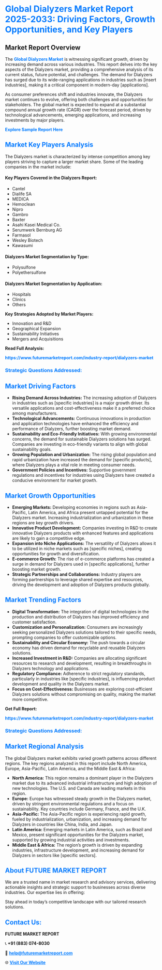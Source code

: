 <h1 style="color: #007BFF;">Global Dialyzers Market Report 2025-2033: Driving Factors, Growth Opportunities, and Key Players</h1>

<section id="overview">
<h2>Market Report Overview</h2>
<p>The <a href="https://www.futuremarketreport.com/industry-report/dialyzers-market" style="color: #007BFF; text-decoration: none;"><strong>Global Dialyzers Market</strong></a> is witnessing significant growth, driven by increasing demand across various industries. This report delves into the key aspects of the Dialyzers market, providing a comprehensive analysis of its current status, future potential, and challenges. The demand for Dialyzers has surged due to its wide-ranging applications in industries such as [insert industries], making it a critical component in modern-day [applications].</p>
<p>As consumer preferences shift and industries innovate, the Dialyzers market continues to evolve, offering both challenges and opportunities for stakeholders. The global market is expected to expand at a substantial compound annual growth rate (CAGR) over the forecast period, driven by technological advancements, emerging applications, and increasing investments by major players.</p>
</section>

<section id="overview">
<p><a href="https://www.futuremarketreport.com/request-sample/reportId=55841" style="color: #007BFF; text-decoration: none;"><strong>Explore Sample Report Here</strong></a></p>
</section>

<section id="key-players">
<h2 style="color: #007BFF;">Market Key Players Analysis</h2>
<p>The Dialyzers market is characterized by intense competition among key players striving to capture a larger market share. Some of the leading companies in the market include:</p>
<h4>Key Players Covered in the Dialyzers Report:</h4>
<ul><li>Cantel</li><li>Dialife SA</li><li>MEDICA</li><li>Hemoclean</li><li>Nipro</li><li>Gambro</li><li>Baxter</li><li>Asahi Kasei Medical Co.</li><li>Serumwerk Bernburg AG</li><li>Farmasol</li><li>Wesley Biotech</li><li>Kawasumi</li></ul>
<h4>Dialyzers Market Segmentation by Type:</h4>
<ul><li>Polysulfone</li><li>Polyethersulfone</li></ul>

<h4>Dialyzers Market Segmentation by Application:</h4>
<ul><li>Hospitals</li><li>Clinics</li><li>Others</li></ul>
<p><strong>Key Strategies Adopted by Market Players:</strong></p>
<ul>
<li>Innovation and R&D</li>
<li>Geographical Expansion</li>
<li>Sustainability Initiatives</li>
<li>Mergers and Acquisitions</li>
</ul>
</section>

<section>
<p><strong>Read Full Analysis: </strong></p><a href="https://www.futuremarketreport.com/industry-report/dialyzers-market" style="color: #007BFF; text-decoration: none;"><strong>https://www.futuremarketreport.com/industry-report/dialyzers-market</strong></a>
<h3 style="color: #007BFF;">Strategic Questions Addressed:</h3>
</section>

<section id="driving-factors">
<h2 style="color: #007BFF;">Market Driving Factors</h2>
<ul>
<li><strong>Rising Demand Across Industries:</strong> The increasing adoption of Dialyzers in industries such as [specific industries] is a major growth driver. Its versatile applications and cost-effectiveness make it a preferred choice among manufacturers.</li>
<li><strong>Technological Advancements:</strong> Continuous innovations in production and application technologies have enhanced the efficiency and performance of Dialyzers, further boosting market demand.</li>
<li><strong>Sustainability and Eco-Friendly Initiatives:</strong> With growing environmental concerns, the demand for sustainable Dialyzers solutions has surged. Companies are investing in eco-friendly variants to align with global sustainability goals.</li>
<li><strong>Growing Population and Urbanization:</strong> The rising global population and rapid urbanization have increased the demand for [specific products], where Dialyzers plays a vital role in meeting consumer needs.</li>
<li><strong>Government Policies and Incentives:</strong> Supportive government regulations and incentives for industries using Dialyzers have created a conducive environment for market growth.</li>
</ul>
</section>

<section id="growth-opportunities">
<h2 style="color: #007BFF;">Market Growth Opportunities</h2>
<ul>
<li><strong>Emerging Markets:</strong> Developing economies in regions such as Asia-Pacific, Latin America, and Africa present untapped potential for the Dialyzers market. Increasing industrialization and urbanization in these regions are key growth drivers.</li>
<li><strong>Innovative Product Development:</strong> Companies investing in R&D to create innovative Dialyzers products with enhanced features and applications are likely to gain a competitive edge.</li>
<li><strong>Expansion into Niche Applications:</strong> The versatility of Dialyzers allows it to be utilized in niche markets such as [specific niches], creating opportunities for growth and diversification.</li>
<li><strong>E-commerce Growth:</strong> The rise of e-commerce platforms has created a surge in demand for Dialyzers used in [specific applications], further boosting market growth.</li>
<li><strong>Strategic Partnerships and Collaborations:</strong> Industry players are forming partnerships to leverage shared expertise and resources, driving the development and adoption of Dialyzers products globally.</li>
</ul>
</section>

<section id="trending-factors">
<h2 style="color: #007BFF;">Market Trending Factors</h2>
<ul>
<li><strong>Digital Transformation:</strong> The integration of digital technologies in the production and distribution of Dialyzers has improved efficiency and customer satisfaction.</li>
<li><strong>Customization and Personalization:</strong> Consumers are increasingly seeking personalized Dialyzers solutions tailored to their specific needs, prompting companies to offer customizable options.</li>
<li><strong>Sustainability and Circular Economy:</strong> The push towards a circular economy has driven demand for recyclable and reusable Dialyzers solutions.</li>
<li><strong>Increased Investment in R&D:</strong> Companies are allocating significant resources to research and development, resulting in breakthroughs in Dialyzers technology and applications.</li>
<li><strong>Regulatory Compliance:</strong> Adherence to strict regulatory standards, particularly in industries like [specific industries], is influencing product development and quality in the Dialyzers market.</li>
<li><strong>Focus on Cost-Effectiveness:</strong> Businesses are exploring cost-efficient Dialyzers solutions without compromising on quality, making the market more competitive.</li>
</ul>
</section>

<section>
<p><strong>Get Full Report: </strong></p><a href="https://www.futuremarketreport.com/industry-report/dialyzers-market" style="color: #007BFF; text-decoration: none;"><strong>https://www.futuremarketreport.com/industry-report/dialyzers-market</strong></a>
<h3 style="color: #007BFF;">Strategic Questions Addressed:</h3>
</section>


<section id="regional-analysis">
<h2 style="color: #007BFF;">Market Regional Analysis</h2>
<p>The global Dialyzers market exhibits varied growth patterns across different regions. The key regions analyzed in this report include North America, Europe, Asia-Pacific, Latin America, and the Middle East & Africa:</p>
<ul>
<li><strong>North America:</strong> This region remains a dominant player in the Dialyzers market due to its advanced industrial infrastructure and high adoption of new technologies. The U.S. and Canada are leading markets in this region.</li>
<li><strong>Europe:</strong> Europe has witnessed steady growth in the Dialyzers market, driven by stringent environmental regulations and a focus on sustainability. Key countries include Germany, France, and the U.K.</li>
<li><strong>Asia-Pacific:</strong> The Asia-Pacific region is experiencing rapid growth, fueled by industrialization, urbanization, and increasing demand for Dialyzers in countries like China, India, and Japan.</li>
<li><strong>Latin America:</strong> Emerging markets in Latin America, such as Brazil and Mexico, present significant opportunities for the Dialyzers market, supported by growing industrial activities and investments.</li>
<li><strong>Middle East & Africa:</strong> The region’s growth is driven by expanding industries, infrastructure development, and increasing demand for Dialyzers in sectors like [specific sectors].</li>
</ul>
</section>

<footer>
<h2 style="color: #007BFF;">About FUTURE MARKET REPORT</h2>
<p>We are a trusted name in market research and advisory services, delivering actionable insights and strategic support to businesses across diverse industries. Our expertise lies in offering:</p>

<p>Stay ahead in today’s competitive landscape with our tailored research solutions.</p>

<h2 style="color: #007BFF;">Contact Us:</h2>
<p><strong>FUTURE MARKET REPORT</strong></p>
<p>📞 <strong>+91 (883) 074-8030</strong></p>
<p>📧 <strong><a href="mailto:help@futuremarketreport.com" style="color: #007BFF;">help@futuremarketreport.com</a></strong></p>
<p>🌐 <strong><a href="https://www.futuremarketreport.com/" style="color: #007BFF;">Visit Our Website</a></strong></p>
</footer>
